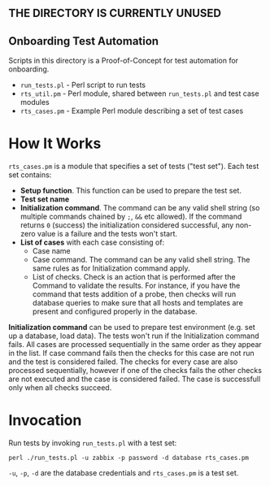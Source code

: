 ## THE DIRECTORY IS CURRENTLY UNUSED

## Onboarding Test Automation

Scripts in this directory is a Proof-of-Concept for test automation for onboarding.

- `run_tests.pl` - Perl script to run tests
- `rts_util.pm` - Perl module, shared between `run_tests.pl` and test case modules
- `rts_cases.pm` - Example Perl module describing a set of test cases

# How It Works

`rts_cases.pm` is a module that specifies a set of tests ("test set"). Each test set contains:

- **Setup function**. This function can be used to prepare the test set.
- **Test set name**
- **Initialization command**. The command can be any valid shell string (so multiple commands chained by `;`, `&&` etc allowed). If the command returns `0` (success) the initialization considered successful, any non-zero value is a failure and the tests won't start.
- **List of cases** with each case consisting of:
    - Case name
    - Case command. The command can be any valid shell string. The same rules as for Initialization command apply.
    - List of checks. Check is an action that is performed after the Command to validate the results. For instance, if you have the command that tests addition of a probe, then checks will run database queries to make sure that all hosts and templates are present and configured properly in the database.

**Initialization command** can be used to prepare test environment (e.g. set up a database, load data). The tests won't run if the Initialization command fails. All cases are processed sequentially in the same order as they appear in the list. If case command fails then the checks for this case are not run and the test is considered failed. The checks for every case are also processed sequentially, however if one of the checks fails the other checks are not executed and the case is considered failed. The case is successfull only when all checks succeed.

# Invocation

Run tests by invoking `run_tests.pl` with a test set:
```
perl ./run_tests.pl -u zabbix -p password -d database rts_cases.pm
```
`-u`, `-p`, `-d` are the database credentials and `rts_cases.pm` is a test set.
